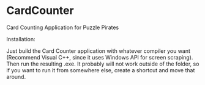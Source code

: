 CardCounter
===========

Card Counting Application for Puzzle Pirates

Installation:

Just build the Card Counter application with whatever compiler you want (Recommend Visual C++, since it uses Windows API for screen scraping). Then run the resulting .exe. It probably will not work outside of the folder, so if you want to run it from somewhere else, create a shortcut and move that around.
